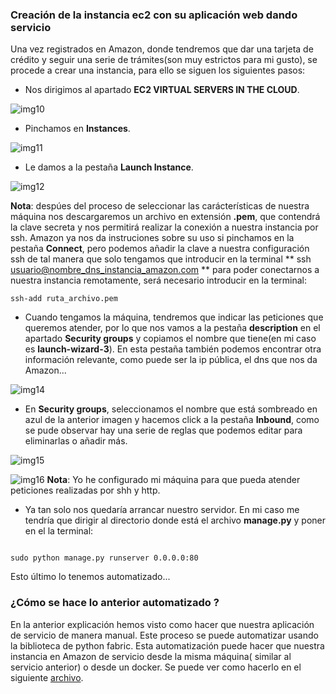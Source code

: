 ### Creación de la instancia ec2 con su aplicación web dando servicio

Una vez registrados en Amazon, donde tendremos que dar una tarjeta de crédito y seguir una serie de trámites(son muy estrictos para mi gusto), se procede a crear una instancia, para ello se siguen los siguientes pasos:

- Nos dirigimos al apartado **EC2 VIRTUAL SERVERS IN THE CLOUD**.

![img10](https://www.dropbox.com/s/2bfpzbkdlo2ygyx/img10_iv.png?dl=1)

- Pinchamos en **Instances**.

![img11](https://www.dropbox.com/s/fhmkr9dfmot239l/img11_iv.png?dl=1)

- Le damos a la pestaña **Launch Instance**.

![img12](https://www.dropbox.com/s/luntkxme7qtzxgi/img12_iv.png?dl=1)

**Nota**: despúes del proceso de seleccionar las carácterísticas de nuestra máquina  nos descargaremos un archivo en extensión **.pem**, que contendrá la clave secreta y nos permitirá realizar la conexión a nuestra instancia por ssh. Amazon ya nos da instruciones sobre su uso si pinchamos en la pestaña **Connect**, pero podemos añadir la clave a nuestra configuración ssh de tal manera que solo tengamos que introducir en la terminal ** ssh usuario@nombre_dns_instancia_amazon.com ** para poder conectarnos a nuestra instancia remotamente, será necesario introducir en la terminal:

```
ssh-add ruta_archivo.pem

```

- Cuando tengamos la máquina, tendremos que indicar las peticiones que queremos atender, por lo que nos vamos a la pestaña **description** en el apartado **Security groups** y copiamos el nombre que tiene(en mi caso es **launch-wizard-3**). En esta pestaña también podemos encontrar otra información relevante, como puede ser la ip pública, el dns que nos da Amazon...

![img14](https://www.dropbox.com/s/d5jgusar1pe9mw2/img14_iv.png?dl=1)

- En **Security groups**, seleccionamos el nombre que está sombreado en azul de la anterior imagen y hacemos click a la pestaña **Inbound**, como se pude observar hay una serie de reglas que podemos editar para eliminarlas o añadir más.

![img15](https://www.dropbox.com/s/d95pnycmw0fuqky/img15_iv.png?dl=1)

![img16](https://www.dropbox.com/s/2190m8k8ks0ao8w/img16_iv.png?dl=1)
**Nota**: Yo he configurado mi máquina para que pueda atender peticiones realizadas por shh y http.

- Ya tan solo nos quedaría arrancar nuestro servidor. En mi caso me tendría que dirigir al directorio donde está el archivo **manage.py** y poner en el la terminal:


```

sudo python manage.py runserver 0.0.0.0:80

```

Esto último lo tenemos automatizado...

### ¿Cómo se hace lo anterior automatizado ?

En la anterior explicación hemos visto como hacer que nuestra aplicación de servicio de manera manual. Este proceso se puede automatizar usando la biblioteca de python fabric. Esta automatización puede hacer que nuestra instancia en Amazon de servicio desde la misma máquina( similar al servicio anterior) o desde un docker. Se puede ver como hacerlo en el siguiente [archivo](https://github.com/lorenmanu/submodulo-lorenzo/blob/master/documentacion/fabfile.md).
